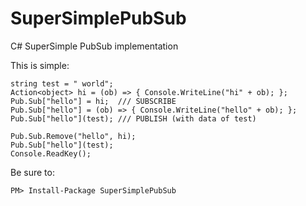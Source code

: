 SuperSimplePubSub
=================

C# SuperSimple PubSub implementation

This is simple:

    string test = " world";
    Action<object> hi = (ob) => { Console.WriteLine("hi" + ob); };
    Pub.Sub["hello"] = hi;  /// SUBSCRIBE
    Pub.Sub["hello"] = (ob) => { Console.WriteLine("hello" + ob); };
    Pub.Sub["hello"](test); /// PUBLISH (with data of test)

    Pub.Sub.Remove("hello", hi);
    Pub.Sub["hello"](test);
    Console.ReadKey();
    
Be sure to:

    PM> Install-Package SuperSimplePubSub
